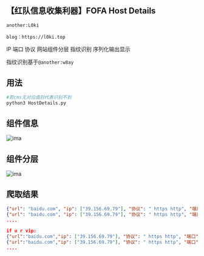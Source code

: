 ## 【红队信息收集利器】FOFA Host Details

`another:L0ki`

`blog：https://l0ki.top` 

IP 端口 协议 网站组件分层  指纹识别 序列化输出显示

指纹识别基于`@another:w8ay`

## 用法

```python
#若cms无对应值则代表识别不到
python3 HostDetails.py
```

## 组件信息

![ima](https://l0ki-town.oss-cn-beijing.aliyuncs.com/l0ki.top/image-20200807143505847.png)



## 组件分层

![ima](https://l0ki-town.oss-cn-beijing.aliyuncs.com/l0ki.top/image-20200807143425425.png)

## 爬取结果

```json
{"url": "baidu.com", "ip": ["39.156.69.79"], "协议": " https http", "端口": "443", "组件": "D***********t","CMS":""}
{"url": "baidu.com", "ip": ["39.156.69.79"], "协议": " https http", "端口": "80", "组件": "Apache-Web-Server","CMS":""}
....

if u r vip:
{"url":"baidu.com","ip": ["39.156.69.79"], "协议": " https http", "端口": "443", "组件": "DigiCert-Cert","CMS":""}
{"url":"baidu.com","ip": ["39.156.69.79"], "协议": " https http", "端口": "80", "组件": "Apache-Web-Server","CMS":""}
....
```

